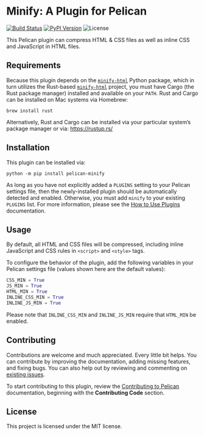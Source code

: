 Minify: A Plugin for Pelican
============================

[![Build Status](https://img.shields.io/github/actions/workflow/status/pelican-plugins/minify/main.yml?branch=main)](https://github.com/pelican-plugins/minify/actions)
[![PyPI Version](https://img.shields.io/pypi/v/pelican-minify)](https://pypi.org/project/pelican-minify/)
![License](https://img.shields.io/pypi/l/pelican-minify?color=blue)

This Pelican plugin can compress HTML & CSS files as well as inline CSS and JavaScript in HTML files.

Requirements
------------

Because this plugin depends on the [`minify-html`](https://pypi.org/project/minify-html) Python package, which in turn utilizes the Rust-based [`minify-html`](https://github.com/wilsonzlin/minify-html) project, you must have Cargo (the Rust package manager) installed and available on your `PATH`. Rust and Cargo can be installed on Mac systems via Homebrew:

    brew install rust

Alternatively, Rust and Cargo can be installed via your particular system’s package manager or via: <https://rustup.rs/>

Installation
------------

This plugin can be installed via:

    python -m pip install pelican-minify

As long as you have not explicitly added a `PLUGINS` setting to your Pelican settings file, then the newly-installed plugin should be automatically detected and enabled. Otherwise, you must add `minify` to your existing `PLUGINS` list. For more information, please see the [How to Use Plugins](https://docs.getpelican.com/en/latest/plugins.html#how-to-use-plugins) documentation.

Usage
-----

By default, all HTML and CSS files will be compressed, including inline JavaScript and CSS rules in `<script>` and `<style>` tags.

To configure the behavior of the plugin, add the following variables in your Pelican settings file (values shown here are the default values):

```python
CSS_MIN = True
JS_MIN = True
HTML_MIN = True
INLINE_CSS_MIN = True
INLINE_JS_MIN = True
```

Please note that `INLINE_CSS_MIN` and `INLINE_JS_MIN` require that `HTML_MIN` be enabled.

Contributing
------------

Contributions are welcome and much appreciated. Every little bit helps. You can contribute by improving the documentation, adding missing features, and fixing bugs. You can also help out by reviewing and commenting on [existing issues][].

To start contributing to this plugin, review the [Contributing to Pelican][] documentation, beginning with the **Contributing Code** section.

[existing issues]: https://github.com/pelican-plugins/minify/issues
[Contributing to Pelican]: https://docs.getpelican.com/en/latest/contribute.html

License
-------

This project is licensed under the MIT license.
